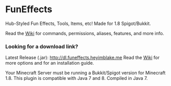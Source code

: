 # FunEffects
Hub-Styled Fun Effects, Tools, Items, etc! Made for 1.8 Spigot/Bukkit.

Read the [Wiki](https://github.com/heyimblake/FunEffects/wiki) for commands, permissions, aliases, features, and more info.

### Looking for a download link?
Latest Release (.jar): http://dl.funeffects.heyimblake.me
Read the [Wiki](https://github.com/heyimblake/FunEffects/wiki) for more options and for an installation guide.

Your Minecraft Server must be running a Bukkit/Spigot version for Minecraft 1.8.
This plugin is compatible with Java 7 and 8. Compiled in Java 7.
